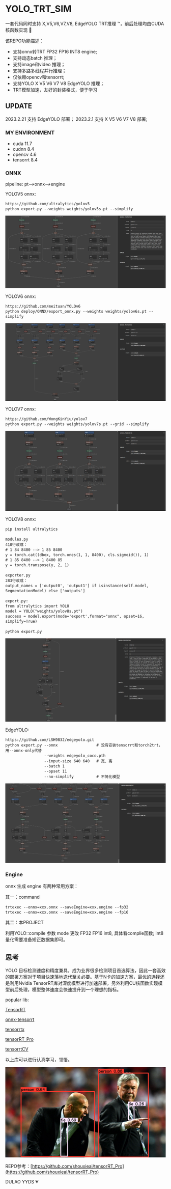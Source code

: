 # YOLO_TRT_SIM

 一套代码同时支持 X,V5,V6,V7,V8, EdgeYOLO TRT推理 ™️，前后处理均由CUDA核函数实现 :rocket:

 该REPO功能描述：
 - 支持onnx转TRT FP32 FP16 INT8 engine;
 - 支持动态batch 推理；
 - 支持image和video 推理；
 - 支持多路多线程并行推理；
 - 仅依赖opencv和tensorrt;
 - 支持YOLO X V5 V6 V7 V8 EdgeYOLO 推理；
 - TRT模型加速，友好的封装格式，便于学习


## UPDATE

2023.2.21 支持 EdgeYOLO 部署；
2023.2.1  支持 X V5 V6 V7 V8 部署;

### MY ENVIRONMENT

- cuda 11.7
- cudnn 8.4
- opencv 4.6
- tensorrt 8.4

### ONNX
pipeline: pt-->onnx-->engine

YOLOV5 onnx:

```
https://github.com/ultralytics/yolov5
python export.py --weights weights/yolov5s.pt --simplify
```
![](./workspace/yolov5s_onnx_cut.png)

YOLOV6 onnx:
```
https://github.com/meituan/YOLOv6
python deploy/ONNX/export_onnx.py --weights weights/yolov6s.pt --simplify
```
![](./workspace/yolov6s_onnx_cut.png)

YOLOV7 onnx:
```
https://github.com/WongKinYiu/yolov7
python export.py --weights weights/yolov7s.pt --grid --simplify 
```
![](./workspace/yolov7s_onnx_cut.png)

YOLOV8 onnx:
```
pip install ultralytics

modules.py
410行改成：
# 1 84 8400 --> 1 85 8400
y = torch.cat((dbox, torch.ones(1, 1, 8400), cls.sigmoid()), 1)
# 1 85 8400 --> 1 8400 85
y = torch.transpose(y, 2, 1)

exporter.py
283行改成：
output_names = ['output0', 'output1'] if isinstance(self.model, SegmentationModel) else ['outputs']

export.py:
from ultralytics import YOLO
model = YOLO("weights/yolov8s.pt") 
success = model.export(mode='export',format="onnx", opset=16, simplify=True) 

python export.py
```
![](./workspace/yolov8s_onnx_cut.png)


EdgeYOLO:
```
https://github.com/LSH9832/edgeyolo.git
python export.py --onnx                 # 没有安装tensorrt和torch2trt，用--onnx-only代替
                 --weights edgeyolo_coco.pth 
                 --input-size 640 640   # 宽、高
                 --batch 1
                 --opset 11
                 --no-simplify          # 不简化模型
```

![](./workspace/edgeyolos_onnx_cut.png)

### Engine
onnx 生成 engine 有两种常用方案：

其一：command
```
trtexec --onnx=xxx.onnx --saveEngine=xxx.engine --fp32
trtexec --onnx=xxx.onnx --saveEngine=xxx.engine --fp16
```
其二：本PROJECT

利用YOLO::compile 参数 mode 更改 FP32 FP16 int8, 具体看complie函数; int8 量化需要准备矫正数据集即可。

## 思考
YOLO 目标检测速度和精度兼具，成为业界很多检测项目首选算法，因此一套高效的部署方案对于项目快速落地迭代至关必要。基于N卡的加速方案，最优的选择还是利用Nvidia TensorRT库对深度模型进行加速部署，另外利用CU核函数实现模型前后处理，模型整体速度会快速提升到一个理想的指标。

popular lib: 

[TensorRT](https://github.com/NVIDIA/TensorRT)

[onnx-tensorrt](https://github.com/onnx/onnx-tensorrt)

[tensorrtx](https://github.com/wang-xinyu/tensorrtx)

[tensorRT_Pro](https://github.com/shouxieai/tensorRT_Pro)

[tensorrtCV](https://github.com/wdhao/tensorrtCV)

以上库可以进行认真学习，领悟。

![](./workspace/result/zidane.jpg)

REPO参考：[https://github.com/shouxieai/tensorRT_Pro](https://github.com/shouxieai/tensorRT_Pro)

DULAO YYDS :heartpulse: 